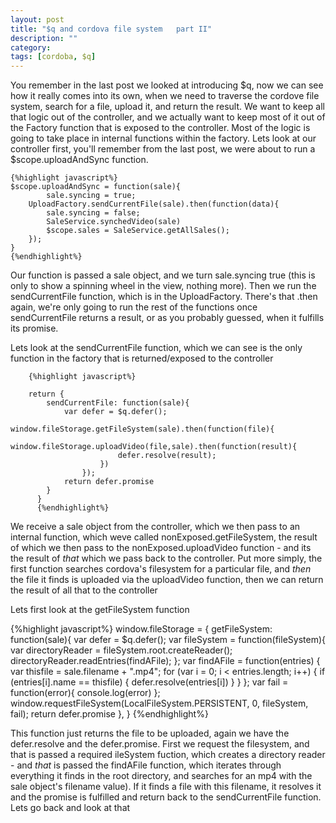 ```yaml
---
layout: post
title: "$q and cordova file system   part II"
description: ""
category: 
tags: [cordoba, $q]
---
```

You remember in the last post we looked at introducing $q, now we can see how it really comes into its own, when we need to traverse the cordove file system, search for a file, upload it, and return the result. We want to keep all that logic out of the controller, and we actually want to keep most of it out of the Factory function that is exposed to the controller. Most of the logic is going to take place in internal functions within the factory. Lets look at our controller first, you'll remember from the last post, we were about to run a $scope.uploadAndSync function.

    {%highlight javascript%}
    $scope.uploadAndSync = function(sale){
            sale.syncing = true;
        UploadFactory.sendCurrentFile(sale).then(function(data){
            sale.syncing = false;
            SaleService.synchedVideo(sale)
            $scope.sales = SaleService.getAllSales();
        });
    }
    {%endhighlight%}
    
Our function is passed a sale object, and we turn sale.syncing true (this is only to show a spinning wheel in the view, nothing more). Then we run the sendCurrentFile function, which is in the UploadFactory. There's that .then again, we're only going to run the rest of the functions once sendCurrentFile returns a result, or as you probably guessed, when it fulfills its promise.

Lets look at the sendCurrentFile function, which we can see is the only function in the factory that is returned/exposed to the controller

        {%highlight javascript%}

        return {
            sendCurrentFile: function(sale){
                var defer = $q.defer();
                 window.fileStorage.getFileSystem(sale).then(function(file){
                        window.fileStorage.uploadVideo(file,sale).then(function(result){
                            defer.resolve(result);
                        })
                    });
                return defer.promise
            }
          }
          {%endhighlight%}
          
We receive a sale object from the controller, which we then pass to an internal function, which weve called nonExposed.getFileSystem, the result of which we then pass to the nonExposed.uploadVideo function - and its the result of <i>that</i> which we pass back to the controller. Put more simply, the first function searches cordova's filesystem for a particular file, and <i>then</i> the file it finds is uploaded via the uploadVideo function, then we can return the result of all that to the controller

Lets first look at the getFileSystem function 

{%highlight javascript%}
            window.fileStorage = {
              getFileSystem: function(sale){
                var defer = $q.defer();
                var fileSystem = function(fileSystem){
                    var directoryReader = fileSystem.root.createReader();
                    directoryReader.readEntries(findAFile);
                };
                var findAFile = function(entries) {
                    var thisfile = sale.filename + ".mp4";
                    for (var i = 0; i < entries.length; i++) {
                        if (entries[i].name == thisfile) {
                            defer.resolve(entries[i])
                        }
                    }
                };
                var fail = function(error){
                    console.log(error)
                };
                window.requestFileSystem(LocalFileSystem.PERSISTENT, 0, fileSystem, fail);
                return defer.promise
            },
          }
{%endhighlight%}

This function just returns the file to be uploaded, again we have the defer.resolve and the defer.promise. First we request the filesystem, and that is passed a required ileSystem fuction, which creates a directory reader - and <i>that</i> is passed the findAFile function, which iterates through everything it finds in the root directory, and searches for an mp4 with the sale object's filename value). If it finds a file with this filename, it resolves it and the promise is fulfilled and return back to the sendCurrentFile function. Lets go back and look at that 


